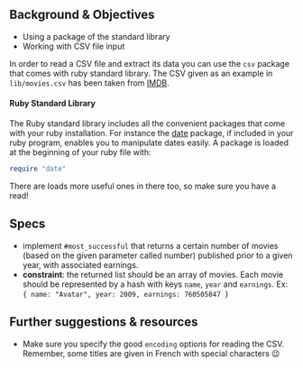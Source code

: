 ## Background & Objectives

- Using a package of the standard library
- Working with CSV file input

In order to read a CSV file and extract its data you can use the `csv` package that comes with ruby standard library.
The CSV given as an example in `lib/movies.csv` has been taken from [IMDB](http://www.imdb.com/boxoffice/alltimegross).

#### Ruby Standard Library

The Ruby standard library includes all the convenient packages that come with your ruby installation. For instance the [date](http://www.ruby-doc.org/stdlib-2.2.0/libdoc/date/rdoc/Date.html) package, if included in your ruby program, enables you to manipulate dates easily. A package is loaded at the beginning of your ruby file with:

```ruby
require "date"
```

There are loads more useful ones in there too, so make sure you have a read!

## Specs

- implement `#most_successful` that returns a certain number of movies (based on the given parameter called number) published prior to a given year, with associated earnings.
- **constraint**: the returned list should be an array of movies. Each movie should be represented by a hash with keys `name`, `year` and `earnings`. Ex: `{ name: "Avatar", year: 2009, earnings: 760505847 }`

## Further suggestions & resources

- Make sure you specify the good `encoding` options for reading the CSV.
Remember, some titles are given in French with special characters 😉
